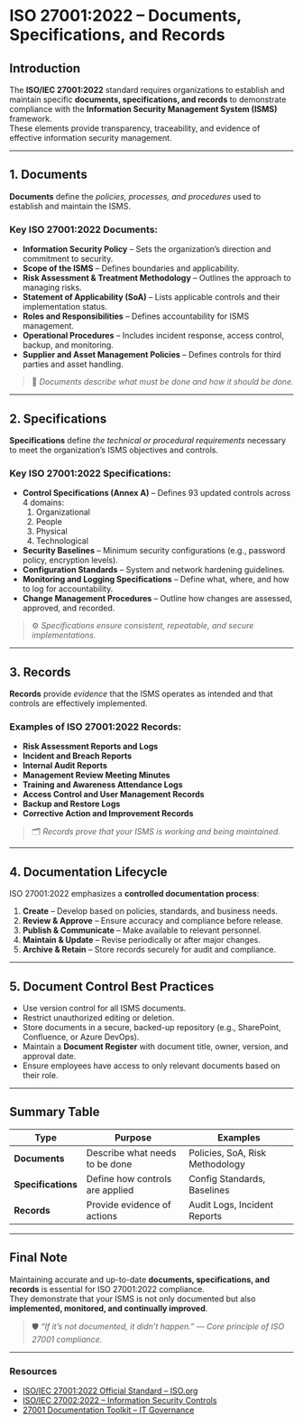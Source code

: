 # ISO 27001:2022 – Documents, Specifications, and Records

## Introduction
The **ISO/IEC 27001:2022** standard requires organizations to establish and maintain specific **documents, specifications, and records** to demonstrate compliance with the **Information Security Management System (ISMS)** framework.  
These elements provide transparency, traceability, and evidence of effective information security management.

---

## 1. Documents
**Documents** define the *policies, processes, and procedures* used to establish and maintain the ISMS.

### Key ISO 27001:2022 Documents:
- **Information Security Policy** – Sets the organization’s direction and commitment to security.  
- **Scope of the ISMS** – Defines boundaries and applicability.  
- **Risk Assessment & Treatment Methodology** – Outlines the approach to managing risks.  
- **Statement of Applicability (SoA)** – Lists applicable controls and their implementation status.  
- **Roles and Responsibilities** – Defines accountability for ISMS management.  
- **Operational Procedures** – Includes incident response, access control, backup, and monitoring.  
- **Supplier and Asset Management Policies** – Defines controls for third parties and asset handling.  

> 📘 *Documents describe what must be done and how it should be done.*

---

## 2. Specifications
**Specifications** define *the technical or procedural requirements* necessary to meet the organization’s ISMS objectives and controls.

### Key ISO 27001:2022 Specifications:
- **Control Specifications (Annex A)** – Defines 93 updated controls across 4 domains:  
  1. Organizational  
  2. People  
  3. Physical  
  4. Technological  
- **Security Baselines** – Minimum security configurations (e.g., password policy, encryption levels).  
- **Configuration Standards** – System and network hardening guidelines.  
- **Monitoring and Logging Specifications** – Define what, where, and how to log for accountability.  
- **Change Management Procedures** – Outline how changes are assessed, approved, and recorded.  

> ⚙️ *Specifications ensure consistent, repeatable, and secure implementations.*

---

## 3. Records
**Records** provide *evidence* that the ISMS operates as intended and that controls are effectively implemented.

### Examples of ISO 27001:2022 Records:
- **Risk Assessment Reports and Logs**  
- **Incident and Breach Reports**  
- **Internal Audit Reports**  
- **Management Review Meeting Minutes**  
- **Training and Awareness Attendance Logs**  
- **Access Control and User Management Records**  
- **Backup and Restore Logs**  
- **Corrective Action and Improvement Records**

> 🗂️ *Records prove that your ISMS is working and being maintained.*

---

## 4. Documentation Lifecycle
ISO 27001:2022 emphasizes a **controlled documentation process**:
1. **Create** – Develop based on policies, standards, and business needs.  
2. **Review & Approve** – Ensure accuracy and compliance before release.  
3. **Publish & Communicate** – Make available to relevant personnel.  
4. **Maintain & Update** – Revise periodically or after major changes.  
5. **Archive & Retain** – Store records securely for audit and compliance.

---

## 5. Document Control Best Practices
- Use version control for all ISMS documents.  
- Restrict unauthorized editing or deletion.  
- Store documents in a secure, backed-up repository (e.g., SharePoint, Confluence, or Azure DevOps).  
- Maintain a **Document Register** with document title, owner, version, and approval date.  
- Ensure employees have access to only relevant documents based on their role.

---

## Summary Table

| Type | Purpose | Examples |
|------|----------|-----------|
| **Documents** | Describe what needs to be done | Policies, SoA, Risk Methodology |
| **Specifications** | Define how controls are applied | Config Standards, Baselines |
| **Records** | Provide evidence of actions | Audit Logs, Incident Reports |

---

## Final Note
Maintaining accurate and up-to-date **documents, specifications, and records** is essential for ISO 27001:2022 compliance.  
They demonstrate that your ISMS is not only documented but also **implemented, monitored, and continually improved**.

> 🛡️ *“If it’s not documented, it didn’t happen.” — Core principle of ISO 27001 compliance.*

---

### Resources
- [ISO/IEC 27001:2022 Official Standard – ISO.org](https://www.iso.org/standard/82875.html)  
- [ISO/IEC 27002:2022 – Information Security Controls](https://www.iso.org/standard/75652.html)  
- [27001 Documentation Toolkit – IT Governance](https://www.itgovernance.co.uk/iso27001-documentation-toolkit)

